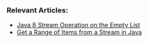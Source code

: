 ### Relevant Articles:
- [Java 8 Stream Operation on the Empty List](https://www.baeldung.com/java-empty-list-stream-ops)
- [Get a Range of Items from a Stream in Java](https://www.baeldung.com/java-stream-get-range)
